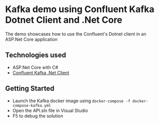 # Kafka demo using Confluent Kafka Dotnet Client and .Net Core
The demo showcases how to use the Confluent's Dotnet client in an ASP.Net Core application

## Technologies used
- ASP.Net Core with C#
- [Confluent Kafka .Net Client](https://github.com/confluentinc/confluent-kafka-dotnet)

## Getting Started
- Launch the Kafka docker image using `docker-compose -f docker-compose-kafka.yml`
- Open the API.sln file in Visual Studio
- F5 to debug the solution
